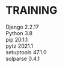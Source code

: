 # TRAINING

Django	2.2.17 </br>
Python 3.8 </br>
pip	20.1.1 </br>
pytz	2021.1 </br>
setuptools	47.1.0 </br>
sqlparse	0.4.1 </br>